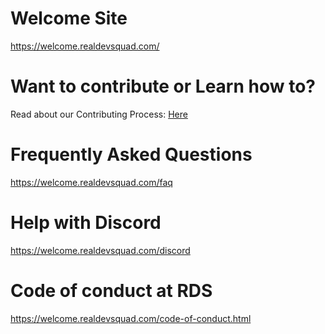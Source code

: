# Welcome Site

https://welcome.realdevsquad.com/


# Want to contribute or Learn how to?

Read about our Contributing Process: [Here](CONTRIBUTING.md)

# Frequently Asked Questions

https://welcome.realdevsquad.com/faq

# Help with Discord 

https://welcome.realdevsquad.com/discord

# Code of conduct at RDS

 https://welcome.realdevsquad.com/code-of-conduct.html


